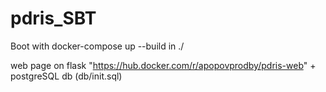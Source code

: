 # pdris_SBT

Boot with docker-compose up --build in ./

web page on flask "https://hub.docker.com/r/apopovprodby/pdris-web" + postgreSQL db (db/init.sql)
